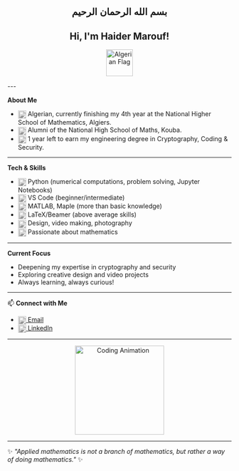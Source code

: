 <h1 align="center" dir="rtl" style="font-family:'Arial', serif; font-size:1.5em;">بسم الله الرحمان الرحيم</h1>

<h2 align="center">Hi, I'm Haider Marouf!</h2>
<p align="center">
    <img src="https://upload.wikimedia.org/wikipedia/commons/7/77/Flag_of_Algeria.svg" alt="Algerian Flag" width="60" />
</p>
---

 <strong>About Me</strong>

<ul>
  <li><img src="https://cdn.jsdelivr.net/gh/simple-icons/simple-icons/icons/flag.svg" width="18" style="vertical-align:middle;filter: grayscale(100%);" alt="DZ" /> Algerian, currently finishing my 4th year at the National Higher School of Mathematics, Algiers.</li>
  <li><img src="https://cdn.jsdelivr.net/gh/simple-icons/simple-icons/icons/school.svg" width="18" style="vertical-align:middle;filter: grayscale(100%);" alt="School" /> Alumni of the National High School of Maths, Kouba.</li>
  <li><img src="https://cdn.jsdelivr.net/gh/simple-icons/simple-icons/icons/shield.svg" width="18" style="vertical-align:middle;filter: grayscale(100%);" alt="Shield" /> 1 year left to earn my engineering degree in Cryptography, Coding & Security.</li>
</ul>

---

 <strong>Tech & Skills</strong>

<ul>
  <li><img src="https://cdn.jsdelivr.net/gh/simple-icons/simple-icons/icons/python.svg" width="18" style="vertical-align:middle;filter: grayscale(100%);" alt="Python" /> Python (numerical computations, problem solving, Jupyter Notebooks)</li>
  <li><img src="https://cdn.jsdelivr.net/gh/simple-icons/simple-icons/icons/visualstudiocode.svg" width="18" style="vertical-align:middle;filter: grayscale(100%);" alt="VS Code" /> VS Code (beginner/intermediate)</li>
  <li><img src="https://cdn.jsdelivr.net/gh/simple-icons/simple-icons/icons/mathworks.svg" width="18" style="vertical-align:middle;filter: grayscale(100%);" alt="MATLAB" /> MATLAB, Maple (more than basic knowledge)</li>
  <li><img src="https://cdn.jsdelivr.net/gh/simple-icons/simple-icons/icons/latex.svg" width="18" style="vertical-align:middle;filter: grayscale(100%);" alt="LaTeX" /> LaTeX/Beamer (above average skills)</li>
  <li><img src="https://cdn.jsdelivr.net/gh/simple-icons/simple-icons/icons/figma.svg" width="18" style="vertical-align:middle;filter: grayscale(100%);" alt="Design" /> Design, video making, photography</li>
<li><img src="https://cdn.jsdelivr.net/gh/simple-icons/simple-icons/icons/pi.svg" width="18" style="vertical-align:middle;filter: grayscale(100%);" alt="Pi" /> Passionate about mathematics</li>
</ul>

---

 <strong>Current Focus</strong>

<ul>
  <li>Deepening my expertise in cryptography and security</li>
  <li>Exploring creative design and video projects</li>
  <li>Always learning, always curious!</li>
</ul>

---

📫 <strong>Connect with Me</strong>

<ul>
  <li><a href="mailto:haider.marouf@nhsm.edu.dz"><img src="https://cdn.jsdelivr.net/gh/simple-icons/simple-icons/icons/maildotru.svg" width="18" style="vertical-align:middle;filter: grayscale(100%);" alt="Email" /> Email</a></li>
  <li><a href="https://www.linkedin.com/in/haider-marouf-1149b1316"><img src="https://cdn.jsdelivr.net/gh/simple-icons/simple-icons/icons/linkedin.svg" width="18" style="vertical-align:middle;filter: grayscale(100%);" alt="LinkedIn" /> LinkedIn</a></li>
</ul>

---

<p align="center">
  <img src="https://media.giphy.com/media/26ufnwz3wDUli7GU0/giphy.gif" width="200" alt="Coding Animation" />
</p>

---

✨ <em>"Applied mathematics is not a branch of mathematics, but rather a way of doing mathematics."</em> ✨
